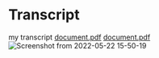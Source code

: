 # Transcript
my transcript
[document.pdf](https://github.com/Lepessov/Transcript/files/8749011/document.pdf)
[document.pdf](https://github.com/Lepessov/Transcript/files/8749013/document.pdf)
![Screenshot from 2022-05-22 15-50-19](https://user-images.githubusercontent.com/103509971/169689602-19f90474-c5f6-4655-ab17-b39046d10eb9.png)
